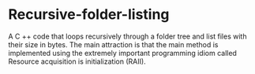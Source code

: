 # Recursive-folder-listing
A C ++ code that loops recursively through a folder tree and list files with their size in bytes. The main attraction is that the main method is implemented using the extremely important programming idiom called Resource acquisition is initialization (RAII).
